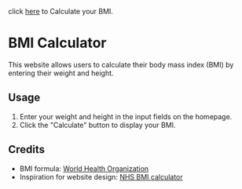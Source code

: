 

click [here](https://cute-tan-calf-coat.cyclic.app/) to Calculate your BMI.
# BMI Calculator

This website allows users to calculate their body mass index (BMI) by entering their weight and height.

## Usage

1. Enter your weight and height in the input fields on the homepage.
2. Click the "Calculate" button to display your BMI.

## Credits

- BMI formula: [World Health Organization](https://www.who.int/news-room/fact-sheets/detail/body-mass-index-bmi)
- Inspiration for website design: [NHS BMI calculator](https://www.nhs.uk/live-well/healthy-weight/bmi-calculator/)

